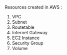 Resources created in AWS :
1. VPC
2. Subnet
3. Routetable
4. Internet Gateway
5. EC2 Instance
6. Security Group
7. Volume

   

